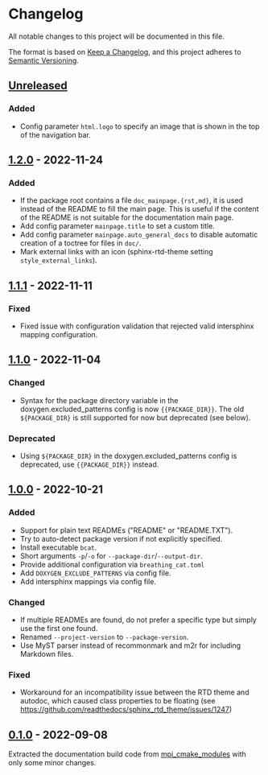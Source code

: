 # Changelog
All notable changes to this project will be documented in this file.

The format is based on [Keep a Changelog](https://keepachangelog.com/en/1.0.0/),
and this project adheres to [Semantic Versioning](https://semver.org/spec/v2.0.0.html).

## [Unreleased]
### Added
- Config parameter `html.logo` to specify an image that is shown in the top of
  the navigation bar.


## [1.2.0] - 2022-11-24
### Added
- If the package root contains a file `doc_mainpage.{rst,md}`, it is used instead of the
  README to fill the main page.  This is useful if the content of the README is not
  suitable for the documentation main page.
- Add config parameter `mainpage.title` to set a custom title.
- Add config parameter `mainpage.auto_general_docs` to disable automatic creation of a
  toctree for files in `doc/`.
- Mark external links with an icon (sphinx-rtd-theme setting `style_external_links`).

## [1.1.1] - 2022-11-11
### Fixed
- Fixed issue with configuration validation that rejected valid intersphinx mapping
  configuration.


## [1.1.0] - 2022-11-04
### Changed
- Syntax for the package directory variable in the doxygen.excluded_patterns
  config is now `{{PACKAGE_DIR}}`.  The old `${PACKAGE_DIR}` is still supported
  for now but deprecated (see below).

### Deprecated
- Using `${PACKAGE_DIR}` in the doxygen.excluded_patterns config is deprecated,
  use `{{PACKAGE_DIR}}` instead.


## [1.0.0] - 2022-10-21
### Added
- Support for plain text READMEs ("README" or "README.TXT").
- Try to auto-detect package version if not explicitly specified.
- Install executable `bcat`.
- Short arguments `-p`/`-o` for `--package-dir`/`--output-dir`.
- Provide additional configuration via `breathing_cat.toml`
- Add `DOXYGEN_EXCLUDE_PATTERNS` via config file.
- Add intersphinx mappings via config file.

### Changed
- If multiple READMEs are found, do not prefer a specific type but simply use the first
  one found.
- Renamed `--project-version` to `--package-version`.
- Use MyST parser instead of recommonmark and m2r for including Markdown files.

### Fixed
- Workaround for an incompatibility issue between the RTD theme and autodoc, which
  caused class properties to be floating (see
  https://github.com/readthedocs/sphinx_rtd_theme/issues/1247)


## [0.1.0] - 2022-09-08
Extracted the documentation build code from
[mpi_cmake_modules](https://github.com/machines-in-motion/mpi_cmake_modules) with only
some minor changes. 


[Unreleased]: https://github.com/machines-in-motion/breathing-cat/compare/v1.2.0...HEAD
[1.2.0]: https://github.com/machines-in-motion/breathing-cat/compare/v1.1.1...v1.2.0
[1.1.1]: https://github.com/machines-in-motion/breathing-cat/compare/v1.1.0...v1.1.1
[1.1.0]: https://github.com/machines-in-motion/breathing-cat/compare/v1.0.0...v1.1.0
[1.0.0]: https://github.com/machines-in-motion/breathing-cat/compare/v0.1.0...v1.0.0
[0.1.0]: https://github.com/machines-in-motion/breathing-cat/releases/tag/v0.1.0
